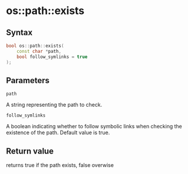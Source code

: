 <h1>os::path::exists</h1>
<h2>Syntax</h2>

```C++
bool os::path::exists(
    const char *path,
    bool follow_symlinks = true
);
```

<h2>Parameters</h2>

`path`

A string representing the path to check.

`follow_symlinks`

A boolean indicating whether to follow symbolic links when checking the existence of the path. Default value is true.

<h2>Return value</h2>

returns true if the path exists, false overwise
